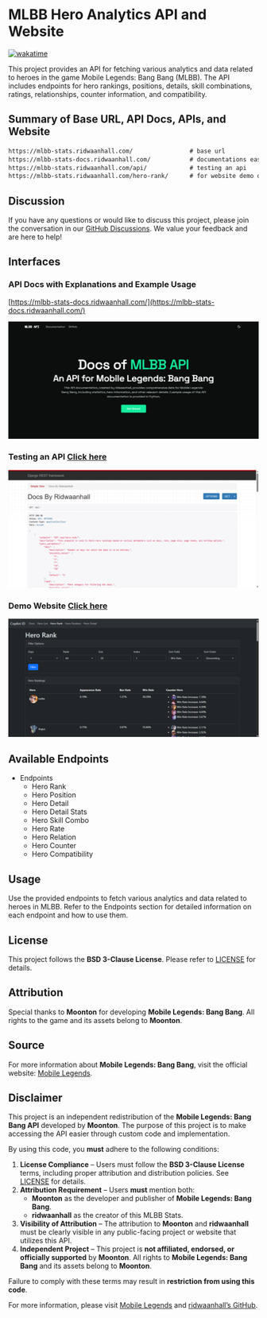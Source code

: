 # MLBB Hero Analytics API and Website

[![wakatime](https://wakatime.com/badge/user/018b799e-de53-4f7a-bb65-edc2df9f26d8/project/6f380e9e-ea7b-4326-8ec2-df979927fe68.svg)](https://wakatime.com/badge/user/018b799e-de53-4f7a-bb65-edc2df9f26d8/project/6f380e9e-ea7b-4326-8ec2-df979927fe68)

This project provides an API for fetching various analytics and data related to heroes in the game Mobile Legends: Bang Bang (MLBB). The API includes endpoints for hero rankings, positions, details, skill combinations, ratings, relationships, counter information, and compatibility.

## Summary of Base URL, API Docs, APIs, and Website

```txt
https://mlbb-stats.ridwaanhall.com/                # base url
https://mlbb-stats-docs.ridwaanhall.com/           # documentations easy-to-understand
https://mlbb-stats.ridwaanhall.com/api/            # testing an api
https://mlbb-stats.ridwaanhall.com/hero-rank/      # for website demo of APIs
```

## Discussion

If you have any questions or would like to discuss this project, please join the conversation in our [GitHub Discussions](https://github.com/ridwaanhall/api-mobilelegends/discussions). We value your feedback and are here to help!

## Interfaces

### API Docs with Explanations and Example Usage

[https://mlbb-stats-docs.ridwaanhall.com/](https://mlbb-stats-docs.ridwaanhall.com/)

![API Docs](images/api-docs.png)

### Testing an API [Click here](https://mlbb-stats.ridwaanhall.com/api/)

![Testing an API](images/testing-api.png)

### Demo Website [Click here](https://mlbb-stats.ridwaanhall.com/hero-rank/)

![Hero Rank Web](images/demo-website.png)

## Available Endpoints

- Endpoints
  - Hero Rank
  - Hero Position
  - Hero Detail
  - Hero Detail Stats
  - Hero Skill Combo
  - Hero Rate
  - Hero Relation
  - Hero Counter
  - Hero Compatibility

## Usage

Use the provided endpoints to fetch various analytics and data related to heroes in MLBB. Refer to the Endpoints section for detailed information on each endpoint and how to use them.

## License
This project follows the **BSD 3-Clause License**. Please refer to [LICENSE](https://github.com/ridwaanhall/api-mobilelegends/blob/main/LICENSE) for details.

## Attribution
Special thanks to **Moonton** for developing **Mobile Legends: Bang Bang**. All rights to the game and its assets belong to **Moonton**.

## Source
For more information about **Mobile Legends: Bang Bang**, visit the official website: [Mobile Legends](https://www.mobilelegends.com).

## Disclaimer

This project is an independent redistribution of the **Mobile Legends: Bang Bang API** developed by **Moonton**. The purpose of this project is to make accessing the API easier through custom code and implementation.

By using this code, you **must** adhere to the following conditions:

1. **License Compliance** – Users must follow the **BSD 3-Clause License** terms, including proper attribution and distribution policies. See [LICENSE](https://github.com/ridwaanhall/api-mobilelegends/blob/main/LICENSE) for details.
2. **Attribution Requirement** – Users **must** mention both:
   - **Moonton** as the developer and publisher of **Mobile Legends: Bang Bang**.
   - **ridwaanhall** as the creator of this MLBB Stats.
3. **Visibility of Attribution** – The attribution to **Moonton** and **ridwaanhall** must be clearly visible in any public-facing project or website that utilizes this API.
4. **Independent Project** – This project is **not affiliated, endorsed, or officially supported** by **Moonton**. All rights to **Mobile Legends: Bang Bang** and its assets belong to **Moonton**.

Failure to comply with these terms may result in **restriction from using this code**.

For more information, please visit [Mobile Legends](https://www.mobilelegends.com/) and [ridwaanhall’s GitHub](https://github.com/ridwaanhall/api-mobilelegends).
